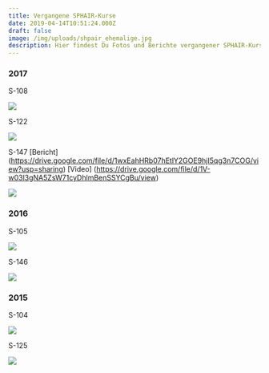 ```yaml
---
title: Vergangene SPHAIR-Kurse
date: 2019-04-14T10:51:24.000Z
draft: false
image: /img/uploads/shpair_ehemalige.jpg
description: Hier findest Du Fotos und Berichte vergangener SPHAIR-Kurse
---
```

### 2017

S-108

![](/img/uploads/sphair_108.jpg)

S-122

![](/img/uploads/sphair_122.jpg)

S-147 [Bericht] (https://drive.google.com/file/d/1wxEahHRb07hEtlY2GOE9hjI5qg3n7COG/view?usp=sharing) [Video] (https://drive.google.com/file/d/1V-w03l3gNA5ZsW71cyDhlmBenSSYCgBu/view)

![](/img/uploads/sphair_147.jpg)

### 2016

S-105

![](/img/uploads/sphair_105.jpg)

S-146

![](/img/uploads/sphair_146.jpg)

### 2015

S-104

![](/img/uploads/sphair_104.jpg)

S-125

![](/img/uploads/sphair_125.jpg)
